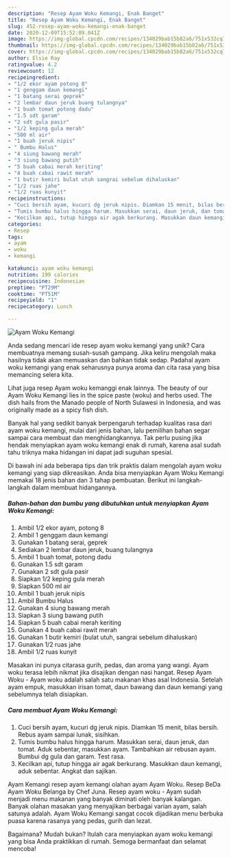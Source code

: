 ```yaml
---
description: "Resep Ayam Woku Kemangi, Enak Banget"
title: "Resep Ayam Woku Kemangi, Enak Banget"
slug: 452-resep-ayam-woku-kemangi-enak-banget
date: 2020-12-09T15:52:09.041Z
image: https://img-global.cpcdn.com/recipes/134029bab15b82a6/751x532cq70/ayam-woku-kemangi-foto-resep-utama.jpg
thumbnail: https://img-global.cpcdn.com/recipes/134029bab15b82a6/751x532cq70/ayam-woku-kemangi-foto-resep-utama.jpg
cover: https://img-global.cpcdn.com/recipes/134029bab15b82a6/751x532cq70/ayam-woku-kemangi-foto-resep-utama.jpg
author: Elsie Ray
ratingvalue: 4.2
reviewcount: 12
recipeingredient:
- "1/2 ekor ayam potong 8"
- "1 genggam daun kemangi"
- "1 batang serai geprek"
- "2 lembar daun jeruk buang tulangnya"
- "1 buah tomat potong dadu"
- "1.5 sdt garam"
- "2 sdt gula pasir"
- "1/2 keping gula merah"
- "500 ml air"
- "1 buah jeruk nipis"
- " Bumbu Halus"
- "4 siung bawang merah"
- "3 siung bawang putih"
- "5 buah cabai merah keriting"
- "4 buah cabai rawit merah"
- "1 butir kemiri bulat utuh sangrai sebelum dihaluskan"
- "1/2 ruas jahe"
- "1/2 ruas kunyit"
recipeinstructions:
- "Cuci bersih ayam, kucuri dg jeruk nipis. Diamkan 15 menit, bilas bersih. Rebus ayam sampai lunak, sisihkan."
- "Tumis bumbu halus hingga harum. Masukkan serai, daun jeruk, dan tomat. Aduk sebentar, masukkan ayam. Tambahkan air rebusan ayam. Bumbui dg gula dan garam. Test rasa."
- "Kecilkan api, tutup hingga air agak berkurang. Masukkan daun kemangi, aduk sebentar. Angkat dan sajikan."
categories:
- Resep
tags:
- ayam
- woku
- kemangi

katakunci: ayam woku kemangi 
nutrition: 199 calories
recipecuisine: Indonesian
preptime: "PT29M"
cooktime: "PT51M"
recipeyield: "1"
recipecategory: Lunch

---
```



![Ayam Woku Kemangi](https://img-global.cpcdn.com/recipes/134029bab15b82a6/751x532cq70/ayam-woku-kemangi-foto-resep-utama.jpg)

Anda sedang mencari ide resep ayam woku kemangi yang unik? Cara membuatnya memang susah-susah gampang. Jika keliru mengolah maka hasilnya tidak akan memuaskan dan bahkan tidak sedap. Padahal ayam woku kemangi yang enak seharusnya punya aroma dan cita rasa yang bisa memancing selera kita.

Lihat juga resep Ayam woku kemanggi enak lainnya. The beauty of our Ayam Woku Kemangi lies in the spice paste (woku) and herbs used. The dish hails from the Manado people of North Sulawesi in Indonesia, and was originally made as a spicy fish dish.

Banyak hal yang sedikit banyak berpengaruh terhadap kualitas rasa dari ayam woku kemangi, mulai dari jenis bahan, lalu pemilihan bahan segar sampai cara membuat dan menghidangkannya. Tak perlu pusing jika hendak menyiapkan ayam woku kemangi enak di rumah, karena asal sudah tahu triknya maka hidangan ini dapat jadi suguhan spesial.


Di bawah ini ada beberapa tips dan trik praktis dalam mengolah ayam woku kemangi yang siap dikreasikan. Anda bisa menyiapkan Ayam Woku Kemangi memakai 18 jenis bahan dan 3 tahap pembuatan. Berikut ini langkah-langkah dalam membuat hidangannya.

<!--inarticleads1-->

##### Bahan-bahan dan bumbu yang dibutuhkan untuk menyiapkan Ayam Woku Kemangi:

1. Ambil 1/2 ekor ayam, potong 8
1. Ambil 1 genggam daun kemangi
1. Gunakan 1 batang serai, geprek
1. Sediakan 2 lembar daun jeruk, buang tulangnya
1. Ambil 1 buah tomat, potong dadu
1. Gunakan 1.5 sdt garam
1. Gunakan 2 sdt gula pasir
1. Siapkan 1/2 keping gula merah
1. Siapkan 500 ml air
1. Ambil 1 buah jeruk nipis
1. Ambil  Bumbu Halus
1. Gunakan 4 siung bawang merah
1. Siapkan 3 siung bawang putih
1. Siapkan 5 buah cabai merah keriting
1. Gunakan 4 buah cabai rawit merah
1. Gunakan 1 butir kemiri (bulat utuh, sangrai sebelum dihaluskan)
1. Gunakan 1/2 ruas jahe
1. Ambil 1/2 ruas kunyit


Masakan ini punya citarasa gurih, pedas, dan aroma yang wangi. Ayam woku terasa lebih nikmat jika disajikan dengan nasi hangat. Resep Ayam Woku - Ayam woku adalah salah satu makanan khas asal Indonesia. Setelah ayam empuk, masukkan irisan tomat, daun bawang dan daun kemangi yang sebelumnya telah disiapkan. 

<!--inarticleads2-->

##### Cara membuat Ayam Woku Kemangi:

1. Cuci bersih ayam, kucuri dg jeruk nipis. Diamkan 15 menit, bilas bersih. Rebus ayam sampai lunak, sisihkan.
1. Tumis bumbu halus hingga harum. Masukkan serai, daun jeruk, dan tomat. Aduk sebentar, masukkan ayam. Tambahkan air rebusan ayam. Bumbui dg gula dan garam. Test rasa.
1. Kecilkan api, tutup hingga air agak berkurang. Masukkan daun kemangi, aduk sebentar. Angkat dan sajikan.


Ayam Kemangi resep ayam kemangi olahan ayam Ayam Woku. Resep BeDa Ayam Woku Belanga by Chef Juna. Resep ayam woku - Ayam sudah menjadi menu makanan yang banyak diminati oleh banyak kalangan. Banyak olahan masakan yang menyajikan berbagai varian ayam, salah satunya adalah. Ayam Woku Kemangi sangat cocok dijadikan menu berbuka puasa karena rasanya yang pedas, gurih dan lezat. 

Bagaimana? Mudah bukan? Itulah cara menyiapkan ayam woku kemangi yang bisa Anda praktikkan di rumah. Semoga bermanfaat dan selamat mencoba!

